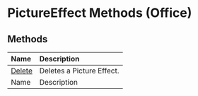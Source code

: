 
# PictureEffect Methods (Office)

## Methods



|**Name**|**Description**|
|:-----|:-----|
| [Delete](cd107111-0866-fa75-bdbf-6a0cc562c815.md)|Deletes a Picture Effect.|
|Name|Description|

